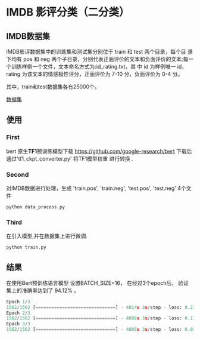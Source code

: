 # IMDB 影评分类（二分类）

## IMDB数据集
IMDB影评数据集中的训练集和测试集分别位于 train 和 test 两个目录，每个目 录下均有 pos 和 neg 两个子目录，分别代表正面评价的文本和负面评价的文本;每一个训练样例一个文件，文本命名方式为:id_rating.txt，其 中 id 为样例唯一 id，rating 为该文本的情感极性评分，正面评价为 7-10 分，负面评价为 0-4 分。

其中，train和test数据集各有25000个。

[数据集](https://ai.stanford.edu/~amaas/data/sentiment/)



## 使用

### First
bert 原生**TF1**预训练模型下载 https://github.com/google-research/bert
下载后 通过'tf1_ckpt_converter.py' 将TF1模型权重 进行转换 .

### Second
对IMDB数据进行处理，生成 'train.pos', 'train.neg', 'test.pos', 'test.neg' 4个文件
```python
python data_process.py
```

### Third
在引入模型,并在数据集上进行微调.
```python
python train.py
```


## 结果

在使用Bert预训练语言模型 设置BATCH_SIZE=16， 在经过3个epoch后， 验证集上的准确率达到了 94.12% 。
```python
Epoch 1/3
1562/1562 [==============================] - 4014s 3s/step - loss: 0.2769 - acc: 0.8814 - val_loss: 0.1815 - val_acc: 0.9299
Epoch 2/3
1562/1562 [==============================] - 4006s 3s/step - loss: 0.1166 - acc: 0.9584 - val_loss: 0.1704 - val_acc: 0.9386
Epoch 3/3
1562/1562 [==============================] - 4005s 3s/step - loss: 0.0318 - acc: 0.9914 - val_loss: 0.2132 - val_acc: 0.9412
```
